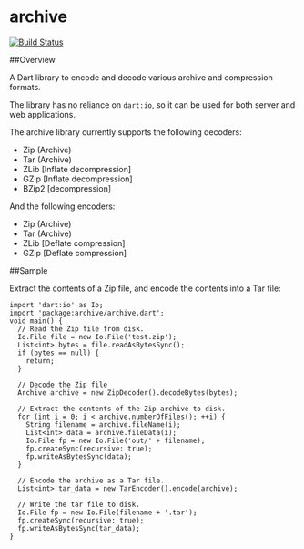 # archive

[![Build Status](https://drone.io/github.com/brendan-duncan/archive/status.png)](https://drone.io/github.com/brendan-duncan/archive/latest)

##Overview

A Dart library to encode and decode various archive and compression formats.

The library has no reliance on `dart:io`, so it can be used for both server and
web applications. 

The archive library currently supports the following decoders:

- Zip (Archive)
- Tar (Archive) 
- ZLib [Inflate decompression]
- GZip [Inflate decompression]
- BZip2 [decompression]

And the following encoders:

- Zip (Archive)
- Tar (Archive)
- ZLib [Deflate compression]
- GZip [Deflate compression]

##Sample

Extract the contents of a Zip file, and encode the contents into a Tar file:

    import 'dart:io' as Io;
    import 'package:archive/archive.dart';
    void main() {
      // Read the Zip file from disk.
      Io.File file = new Io.File('test.zip');
      List<int> bytes = file.readAsBytesSync();
      if (bytes == null) {
        return;
      }
      
      // Decode the Zip file
      Archive archive = new ZipDecoder().decodeBytes(bytes);
      
      // Extract the contents of the Zip archive to disk.
      for (int i = 0; i < archive.numberOfFiles(); ++i) {
        String filename = archive.fileName(i);
        List<int> data = archive.fileData(i);
        Io.File fp = new Io.File('out/' + filename);
        fp.createSync(recursive: true);
        fp.writeAsBytesSync(data);
      }
      
      // Encode the archive as a Tar file.
      List<int> tar_data = new TarEncoder().encode(archive);
      
      // Write the tar file to disk.
      Io.File fp = new Io.File(filename + '.tar');
      fp.createSync(recursive: true);
      fp.writeAsBytesSync(tar_data);
    }
